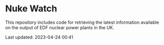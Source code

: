 # Nuke Watch

This repository includes code for retrieving the latest information available on the output of EDF nuclear power plants in the UK.

Last updated: 2023-04-24 00:41